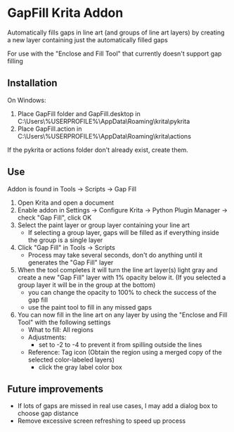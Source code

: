 
# GapFill Krita Addon

Automatically fills gaps in line art (and groups of line art layers) by creating a new layer containing just the automatically filled gaps

For use with the "Enclose and Fill Tool" that currently doesn't support gap filling

## Installation

On Windows:

1. Place GapFill folder and GapFill.desktop in C:\Users\\%USERPROFILE%\AppData\Roaming\krita\pykrita 
2. Place GapFill.action in C:\Users\\%USERPROFILE%\AppData\Roaming\krita\actions

If the pykrita or actions folder don't already exist, create them.

## Use

Addon is found in Tools -> Scripts -> Gap Fill

1. Open Krita and open a document
2. Enable addon in Settings -> Configure Krita -> Python Plugin Manager -> check "Gap Fill", click OK
3. Select the paint layer or group layer containing your line art
	- If selecting a group layer, gaps will be filled as if everything inside the group is a single layer
4. Click "Gap Fill" in Tools -> Scripts
	- Process may take several seconds, don't do anything until it generates the "Gap Fill" layer
5. When the tool completes it will turn the line art layer(s) light gray and create a new "Gap Fill" layer with 1% opacity below it. (If you selected a group layer it will be in the group at the bottom)
	- you can change the opacity to 100% to check the success of the gap fill
	- use the paint tool to fill in any missed gaps
6. You can now fill in the line art on any layer by using the "Enclose and Fill Tool" with the following settings
	- What to fill: All regions
	- Adjustments:
		- set to -2 to -4 to prevent it from spilling outside the lines
	- Reference: Tag icon (Obtain the region using a merged copy of the selected color-labeled layers)
		- click the gray label color box


## Future improvements

- If lots of gaps are missed in real use cases, I may add a dialog box to choose gap distance
- Remove excessive screen refreshing to speed up process







































